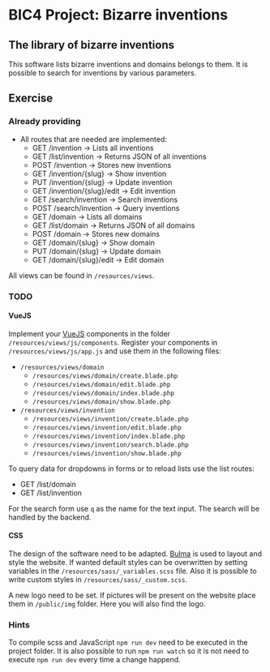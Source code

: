 # BIC4 Project: Bizarre inventions

## The library of bizarre inventions

This software lists bizarre inventions and domains belongs to them.
It is possible to search for inventions by various parameters.

## Exercise

### Already providing

 * All routes that are needed are implemented:
     * GET /invention &rarr; Lists all inventions
     * GET /list/invention &rarr; Returns JSON of all inventions
     * POST /invention &rarr; Stores new inventions
     * GET /invention/{slug} &rarr; Show invention
     * PUT /invention/{slug} &rarr; Update invention
     * GET /invention/{slug}/edit &rarr; Edit invention
     * GET /search/invention &rarr; Search inventions
     * POST /search/invention &rarr; Query inventions
     * GET /domain &rarr; Lists all domains
     * GET /list/domain &rarr; Returns JSON of all domains
     * POST /domain &rarr; Stores new domains
     * GET /domain/{slug} &rarr; Show domain
     * PUT /domain/{slug} &rarr; Update domain
     * GET /domain/{slug}/edit &rarr; Edit domain

All views can be found in ```/resources/views```.

### TODO

#### VueJS

Implement your [VueJS](https://vue.js) components in the folder ```/resources/views/js/components```.
Register your components in ```/resources/views/js/app.js``` and use them in the following files:

 * ```/resources/views/domain```
     * ```/resources/views/domain/create.blade.php```
     * ```/resources/views/domain/edit.blade.php```
     * ```/resources/views/domain/index.blade.php```
     * ```/resources/views/domain/show.blade.php```
 * ```/resources/views/invention```
      * ```/resources/views/invention/create.blade.php```
      * ```/resources/views/invention/edit.blade.php```
      * ```/resources/views/invention/index.blade.php```
      * ```/resources/views/invention/search.blade.php```
      * ```/resources/views/invention/show.blade.php```
      
To query data for dropdowns in forms or to reload lists use the list routes:
 * GET /list/domain
 * GET /list/invention
 
For the search form use ```q``` as the name for the text input.
The search will be handled by the backend.

#### CSS

The design of the software need to be adapted.
[Bulma](https://bulma.io) is used to layout and style the website.
If wanted default styles can be overwritten by setting variables in the ```/resources/sass/_variables.scss``` file.
Also it is possible to write custom styles in ```/resources/sass/_custom.scss```.

A new logo need to be set. If pictures will be present on the website place them in ```/public/img``` folder.
Here you will also find the logo.

### Hints

To compile scss and JavaScript ```npm run dev``` need to be executed in the project folder.
It is also possible to run ```npm run watch``` so it is not need to execute ```npm run dev``` every time a change happend. 

